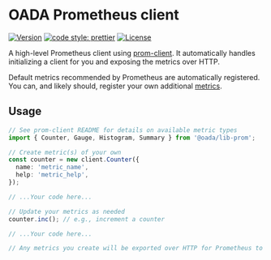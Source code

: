 # OADA Prometheus client

[![Version](https://img.shields.io/npm/v/@oada/lib-prom.svg)](https://npmjs.org/package/@oada/lib-prom)
[![code style: prettier](https://img.shields.io/badge/code_style-prettier-ff69b4.svg)](https://github.com/prettier/prettier)
[![License](https://img.shields.io/github/license/OADA/server)](LICENSE)

A high-level Prometheus client using [prom-client][].
It automatically handles initializing a client for you and exposing the metrics over HTTP.

Default metrics recommended by Prometheus are automatically registered.
You can, and likely should, register your own additional [metrics][].

## Usage

```typescript
// See prom-client README for details on available metric types
import { Counter, Gauge, Histogram, Summary } from '@oada/lib-prom';

// Create metric(s) of your own
const counter = new client.Counter({
  name: 'metric_name',
  help: 'metric_help',
});

// ...Your code here...

// Update your metrics as needed
counter.inc(); // e.g., increment a counter

// ...Your code here...

// Any metrics you create will be exported over HTTP for Prometheus to scrape
```

[prom-client]: https://github.com/siimon/prom-client
[metrics]: https://github.com/siimon/prom-client#custom-metrics
